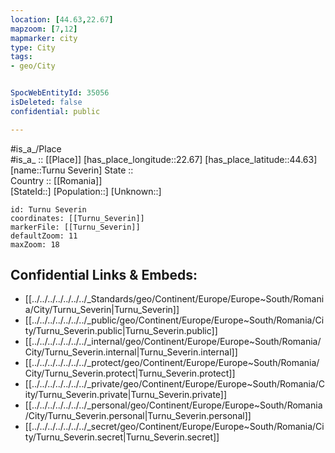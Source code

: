 ```yaml
---
location: [44.63,22.67] 
mapzoom: [7,12] 
mapmarker: city 
type: City
tags:
- geo/City


SpocWebEntityId: 35056
isDeleted: false
confidential: public

---
```

#is_a_/Place  
#is_a_ :: [[Place]] 
[has_place_longitude::22.67] 
[has_place_latitude::44.63] 
[name::Turnu Severin] 
State ::  
Country :: [[Romania]]  
[StateId::] 
[Population::] 
[Unknown::] 


```leaflet
id: Turnu Severin
coordinates: [[Turnu_Severin]] 
markerFile: [[Turnu_Severin]] 
defaultZoom: 11 
maxZoom: 18
```


## Confidential Links & Embeds: 
- [[../../../../../../../_Standards/geo/Continent/Europe/Europe~South/Romania/City/Turnu_Severin|Turnu_Severin]] 
- [[../../../../../../../_public/geo/Continent/Europe/Europe~South/Romania/City/Turnu_Severin.public|Turnu_Severin.public]] 
- [[../../../../../../../_internal/geo/Continent/Europe/Europe~South/Romania/City/Turnu_Severin.internal|Turnu_Severin.internal]] 
- [[../../../../../../../_protect/geo/Continent/Europe/Europe~South/Romania/City/Turnu_Severin.protect|Turnu_Severin.protect]] 
- [[../../../../../../../_private/geo/Continent/Europe/Europe~South/Romania/City/Turnu_Severin.private|Turnu_Severin.private]] 
- [[../../../../../../../_personal/geo/Continent/Europe/Europe~South/Romania/City/Turnu_Severin.personal|Turnu_Severin.personal]] 
- [[../../../../../../../_secret/geo/Continent/Europe/Europe~South/Romania/City/Turnu_Severin.secret|Turnu_Severin.secret]] 
